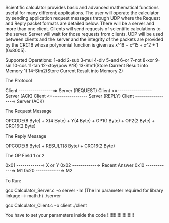 Scientific calculator provides basic and advanced mathematical functions useful for many
different applications. The user will operate the calculator by sending application request
messages through UDP where the Request and Reply packet formats are detailed below.
There will be a server and more than one client. Clients will send requests of scientific
calculations to the server. Server will wait for those requests from clients. UDP will be
used between clients and the server and the integrity of the packets are provided by the
CRC16 whose polynomial function is given as x^16 + x^15 + x^2 + 1 (0x8005).

Supported Operations:
1-add
2-sub
3-mul
4-div
5-and
6-or
7-not
8-xor
9-sin
10-cos
11-tan
12-xtoy(pow A^B)
13-Stm1(Store Current Result into Memory 1)
14-Stm2(Store Current Result into Memory 2)

The Protocol

Client -----------------=>  Server (REQUEST)
Client <=-----------------  Server (ACK)
Client <=-----------------  Server (REPLY)
Client -----------------=> Server (ACK)


The Request Message

OPCODE(8 Byte) + X(4 Byte) + Y(4 Byte) + OP1(1 Byte) + OP2(2 Byte) + CRC16(2 Byte)

The Reply Message 

OPCODE(8 Byte) + RESULT(8 Byte) + CRC16(2 Byte)


The OP Field 1 or 2 

0x01 ------------=> X or Y
0x02 ------------=> Recent Answer
0x10 ------------=> M1
0x20 ------------=> M2



To Run: 

gcc Calculator_Server.c -o server -lm (The lm parameter required for library linkage--> math.h)
./server

gcc Calculator_Client.c -o client 
./client

You have to set your parameters inside the code !!!!!!!!!!!!!!!!!!!!!








